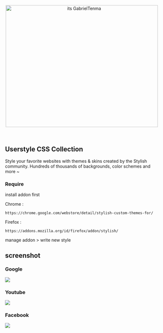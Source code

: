 <br>
<p align="center">
  <img src="https://i.imgur.com/3lzaO71.png" alt="its GabrielTenma" width="500" height="400">
</p>
<br>

## Userstyle CSS Collection
Style your favorite websites with themes & skins created by the Stylish community. Hundreds of thousands of backgrounds, color schemes and more ~

### Require
install addon first

Chrome  :
```
https://chrome.google.com/webstore/detail/stylish-custom-themes-for/
```
Firefox :
```
https://addons.mozilla.org/id/firefox/addon/stylish/
```
manage addon > write new style



## screenshot

### Google
![](https://github.com/GabrielTenma/UserStyle/raw/master/screenshot/GabrielDesktop_2018-11-06_10-27-17_1366x768.png)

### Youtube
![](https://github.com/GabrielTenma/UserStyle/raw/master/screenshot/GabrielDesktop_2018-11-06_10-26-45_1366x768.png)

### Facebook
![](https://github.com/GabrielTenma/UserStyle/raw/master/screenshot/1.png)
